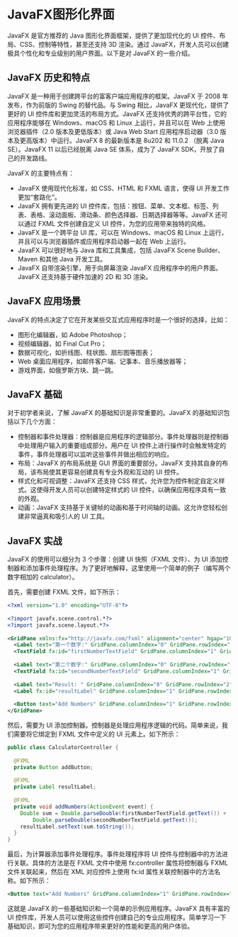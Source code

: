 # JavaFX图形化界面
JavaFX 是官方推荐的 Java 图形化界面框架，提供了更加现代化的 UI 控件、布局、CSS、控制等特性，甚至还支持 3D 渲染。通过 JavaFX，开发人员可以创建极具个性化和专业级别的用户界面。以下是对 JavaFX 的一些介绍。

## JavaFX 历史和特点
JavaFX 是一种用于创建跨平台的富客户端应用程序的框架。JavaFX 于 2008 年发布，作为前版的 Swing 的替代品。与 Swing 相比，JavaFX 更现代化，提供了更好的 UI 控件库和更加灵活的布局方式。JavaFX 还支持优秀的跨平台性，它的应用程序能够在 Windows、macOS 和 Linux 上运行，并且可以在 Web 上使用浏览器插件（2.0 版本及更低版本）或 Java Web Start 应用程序启动器（3.0 版本及更高版本）中运行。JavaFX 8 的最新版本是 8u202 和 11.0.2 （脱离 Java SE）。JavaFX 11 以后已经脱离 Java SE 体系，成为了 JavaFX SDK，开放了自己的开发路线。

JavaFX 的主要特点有：

+ JavaFX 使用现代化标准，如 CSS、HTML 和 FXML 语言，使得 UI 开发工作更加“套路化”。
+ JavaFX 拥有更先进的 UI 控件库，包括：按钮、菜单、文本框、标签、列表、表格、滚动面板、滑动条、颜色选择器、日期选择器等等。JavaFX 还可以通过 FXML 文件创建自定义 UI 控件，为您的应用带来独特的风格。
+ JavaFX 是一个跨平台 UI 库，可以在 Windows、macOS 和 Linux 上运行，并且可以与浏览器插件或应用程序启动器一起在 Web 上运行。
+ JavaFX 可以很好地与 Java 库和工具集成，包括 JavaFX Scene Builder、Maven 和其他 Java 开发工具。
+ JavaFX 自带渲染引擎，用于向屏幕渲染 JavaFX 应用程序中的用户界面。JavaFX 还支持基于硬件加速的 2D 和 3D 渲染。

## JavaFX 应用场景
JavaFX 的特点决定了它在开发某些交互式应用程序时是一个很好的选择，比如：

+ 图形化编辑器，如 Adobe Photoshop；
+ 视频编辑器，如 Final Cut Pro；
+ 数据可视化，如折线图、柱状图、扇形图等图表；
+ Web 桌面应用程序，如邮件客户端、记事本、音乐播放器等；
+ 游戏界面，如俄罗斯方块、跳一跳。

## JavaFX 基础
对于初学者来说，了解 JavaFX 的基础知识是非常重要的。JavaFX 的基础知识包括以下几个方面：

+ 控制器和事件处理器：控制器是应用程序的逻辑部分。事件处理器则是控制器中处理用户输入的重要组成部分。用户在 UI 控件上进行操作时会触发特定的事件，事件处理器可以监听这些事件并做出相应的响应。
+ 布局：JavaFX 的布局系统是 GUI 界面的重要部分。JavaFX 支持其自身的布局，该布局使其更容易创建具有专业外观和互动的 UI 控件。
+ 样式化和可视调整：JavaFX 还支持 CSS 样式，允许您为控件制定自定义样式。这使得开发人员可以创建特定样式的 UI 控件，以确保应用程序具有一致的外观。
+ 动画：JavaFX 支持基于关键帧的动画和基于时间轴的动画。这允许您轻松创建非常逼真和吸引人的 UI 工具。

## JavaFX 实战
JavaFX 的使用可以细分为 3 个步骤：创建 UI 快照（FXML 文件）、为 UI 添加控制器和添加事件处理程序。为了更好地解释，这里使用一个简单的例子（编写两个数字相加的 calculator）。

首先，需要创建 FXML 文件，如下所示：
```xml
<?xml version="1.0" encoding="UTF-8"?>
 
<?import javafx.scene.control.*?>
<?import javafx.scene.layout.*?>
 
<GridPane xmlns:fx="http://javafx.com/fxml" alignment="center" hgap="10" vgap="10">
  <Label text="第一个数字:" GridPane.columnIndex="0" GridPane.rowIndex="0" />
  <TextField fx:id="firstNumberTextField" GridPane.columnIndex="1" GridPane.rowIndex="0" />
 
  <Label text="第二个数字:" GridPane.columnIndex="0" GridPane.rowIndex="1" />
  <TextField fx:id="secondNumberTextField" GridPane.columnIndex="1" GridPane.rowIndex="1" />
 
  <Label text="Result: " GridPane.columnIndex="0" GridPane.rowIndex="2" />
  <Label fx:id="resultLabel" GridPane.columnIndex="1" GridPane.rowIndex="2" />
 
  <Button text="Add Numbers" GridPane.columnIndex="1" GridPane.rowIndex="3" fx:id="addButton" />
</GridPane>
```

然后，需要为 UI 添加控制器。控制器是处理应用程序逻辑的代码。简单来说，我们需要将它绑定到 FXML 文件中定义的 UI 元素上。如下所示：
```java
public class CalculatorController {
 
  @FXML
  private Button addButton;
 
  @FXML
  private Label resultLabel;
 
  @FXML
  private void addNumbers(ActionEvent event) {
    Double sum = Double.parseDouble(firstNumberTextField.getText()) + 
        Double.parseDouble(secondNumberTextField.getText());
    resultLabel.setText(sum.toString());
  }
}
```

最后，为计算器添加事件处理程序。事件处理程序将 UI 控件与控制器中的方法进行关联。具体的方法是在 FXML 文件中使用 fx:controller 属性将控制器与 FXML 文件关联起来，然后在 XML 对应控件上使用 fx:id 属性关联控制器中的方法名称。如下所示：
```xml
<Button text="Add Numbers" GridPane.columnIndex="1" GridPane.rowIndex="3" fx:id="addButton" onAction="#addNumbers"/>
```

这就是 JavaFX 的一些基础知识和一个简单的示例应用程序。JavaFX 具有丰富的 UI 控件库，开发人员可以使用这些控件创建自己的专业应用程序。简单学习一下基础知识，即可为您的应用程序带来更好的性能和更高的用户体验。